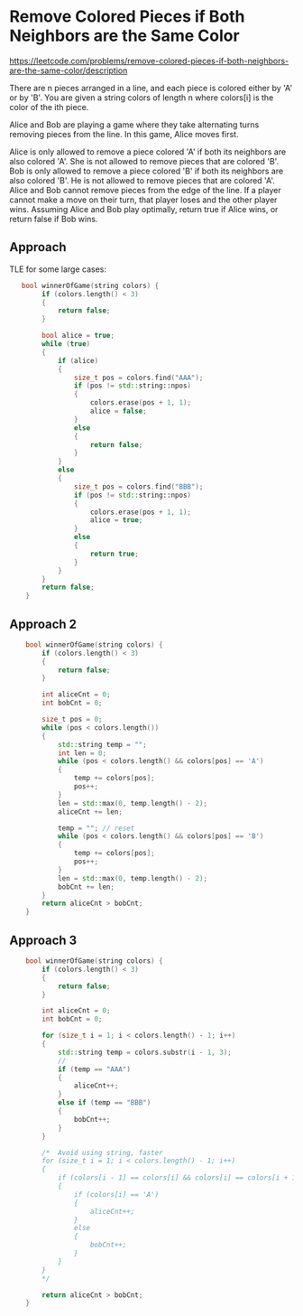 # Remove Colored Pieces if Both Neighbors are the Same Color

https://leetcode.com/problems/remove-colored-pieces-if-both-neighbors-are-the-same-color/description

There are n pieces arranged in a line, and each piece is colored either by 'A' or by 'B'. You are given a string colors of length n where colors[i] is the color of the ith piece.

Alice and Bob are playing a game where they take alternating turns removing pieces from the line. In this game, Alice moves first.

Alice is only allowed to remove a piece colored 'A' if both its neighbors are also colored 'A'. She is not allowed to remove pieces that are colored 'B'.
Bob is only allowed to remove a piece colored 'B' if both its neighbors are also colored 'B'. He is not allowed to remove pieces that are colored 'A'.
Alice and Bob cannot remove pieces from the edge of the line.
If a player cannot make a move on their turn, that player loses and the other player wins.
Assuming Alice and Bob play optimally, return true if Alice wins, or return false if Bob wins.

## Approach 

TLE for some large cases:

``` C++
   bool winnerOfGame(string colors) {
        if (colors.length() < 3)
        {
            return false;
        }

        bool alice = true;
        while (true)
        {
            if (alice)
            {
                size_t pos = colors.find("AAA");
                if (pos != std::string::npos)
                {
                    colors.erase(pos + 1, 1);
                    alice = false;
                }
                else 
                {
                    return false;
                }
            }
            else
            {
                size_t pos = colors.find("BBB");
                if (pos != std::string::npos)
                {
                    colors.erase(pos + 1, 1);
                    alice = true;
                }
                else
                {
                    return true;
                }
            }
        }
        return false;
    }
```

## Approach 2
``` C++
    bool winnerOfGame(string colors) {
        if (colors.length() < 3)
        {
            return false;
        }

        int aliceCnt = 0;
        int bobCnt = 0;

        size_t pos = 0;
        while (pos < colors.length())
        {
            std::string temp = "";
            int len = 0;
            while (pos < colors.length() && colors[pos] == 'A')
            { 
                temp += colors[pos];
                pos++;
            }
            len = std::max(0, temp.length() - 2);
            aliceCnt += len;

            temp = ""; // reset
            while (pos < colors.length() && colors[pos] == 'B')
            {
                temp += colors[pos];
                pos++;
            }
            len = std::max(0, temp.length() - 2);
            bobCnt += len;
        }
        return aliceCnt > bobCnt;
    }
```

## Approach 3
``` C++
    bool winnerOfGame(string colors) {
        if (colors.length() < 3)
        {
            return false;
        }

        int aliceCnt = 0;
        int bobCnt = 0;

        for (size_t i = 1; i < colors.length() - 1; i++)
        {
            std::string temp = colors.substr(i - 1, 3);
            // 
            if (temp == "AAA")
            {
                aliceCnt++;
            }
            else if (temp == "BBB")
            {
                bobCnt++;
            }
        }

        /*  Avoid using string, faster
        for (size_t i = 1; i < colors.length() - 1; i++)
        {
            if (colors[i - 1] == colors[i] && colors[i] == colors[i + 1])
            {
                if (colors[i] == 'A')
                {
                    aliceCnt++;
                }
                else
                {
                    bobCnt++;
                }
            }
        }
        */

        return aliceCnt > bobCnt;
    }
```